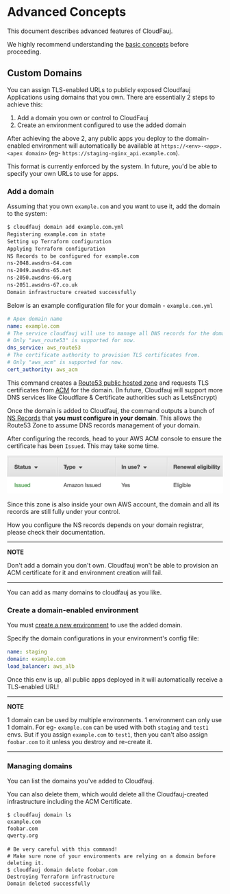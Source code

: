 # Advanced Concepts
This document describes advanced features of CloudFauj.

We highly recommend understanding the [basic concepts](./concepts.md) before proceeding.

## Custom Domains
You can assign TLS-enabled URLs to publicly exposed Cloudfauj Applications using domains that you own. There are essentially 2 steps to achieve this:

1. Add a domain you own or control to CloudFauj
2. Create an environment configured to use the added domain

After achieving the above 2, any public apps you deploy to the domain-enabled environment will automatically be available at `https://<env>-<app>.<apex domain>` (eg- `https://staging-nginx_api.example.com`).

This format is currently enforced by the system. In future, you'd be able to specify your own URLs to use for apps.

### Add a domain
Assuming that you own `example.com` and you want to use it, add the domain to the system:

```bash
$ cloudfauj domain add example.com.yml
Registering example.com in state
Setting up Terraform configuration
Applying Terraform configuration
NS Records to be configured for example.com
ns-2048.awsdns-64.com
ns-2049.awsdns-65.net
ns-2050.awsdns-66.org
ns-2051.awsdns-67.co.uk
Domain infrastructure created successfully
```

Below is an example configuration file for your domain - `example.com.yml`

```yaml
# Apex domain name
name: example.com
# The service cloudfauj will use to manage all DNS records for the domain.
# Only "aws_route53" is supported for now.
dns_service: aws_route53
# The certificate authority to provision TLS certificates from.
# Only "aws_acm" is supported for now.
cert_authority: aws_acm
```

This command creates a [Route53 public hosted zone](https://docs.aws.amazon.com/Route53/latest/DeveloperGuide/AboutHZWorkingWith.html) and requests TLS certificates from [ACM](https://aws.amazon.com/certificate-manager/) for the domain. (In future, Cloudfauj will support more DNS services like Cloudflare & Certificate authorities such as LetsEncrypt)

Once the domain is added to Cloudfauj, the command outputs a bunch of [NS Records](https://www.cloudflare.com/learning/dns/dns-records/dns-ns-record/) that **you must configure in your domain**. This allows the Route53 Zone to assume DNS records management of your domain.

After configuring the records, head to your AWS ACM console to ensure the certificate has been `Issued`. This may take some time.

![ACM Certificate Issued](./assets/acm-cert-issued.png)

Since this zone is also inside your own AWS account, the domain and all its records are still fully under your control.

How you configure the NS records depends on your domain registrar, please check their documentation.

---
**NOTE**

Don't add a domain you don't own.
Cloudfauj won't be able to provision an ACM certificate for it and environment creation will fail.

---

You can add as many domains to cloudfauj as you like.

### Create a domain-enabled environment
You must [create a new environment](./create-env.md) to use the added domain.

Specify the domain configurations in your environment's config file:

```yaml
name: staging
domain: example.com
load_balancer: aws_alb
```

Once this env is up, all public apps deployed in it will automatically receive a TLS-enabled URL!

---
**NOTE**

1 domain can be used by multiple environments. 1 environment can only use 1 domain.
For eg- `example.com` can be used with both `staging` and `test1` envs. But if you assign `example.com` to `test1`, then you can't also assign `foobar.com` to it unless you destroy and re-create it.

---

### Managing domains
You can list the domains you've added to Cloudfauj.

You can also delete them, which would delete all the Cloudfauj-created infrastructure including the ACM Certificate.

```
$ cloudfauj domain ls
example.com
foobar.com
qwerty.org

# Be very careful with this command!
# Make sure none of your environments are relying on a domain before deleting it.
$ cloudfauj domain delete foobar.com
Destroying Terraform infrastructure
Domain deleted successfully
```